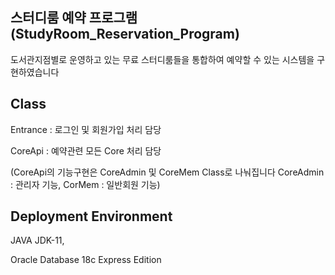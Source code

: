 ## 스터디룸 예약 프로그램(StudyRoom_Reservation_Program)

도서관지점별로 운영하고 있는 무료 스터디룸들을 통합하여 예약할 수 있는 시스템을 구현하였습니다

## Class

Entrance : 로그인 및 회원가입 처리 담당

CoreApi : 예약관련 모든 Core 처리 담당

(CoreApi의 기능구현은 CoreAdmin 및 CoreMem Class로 나눠집니다 CoreAdmin : 관리자 기능, CorMem : 일반회원 기능)

## Deployment Environment 

JAVA JDK-11,

Oracle Database 18c Express Edition
